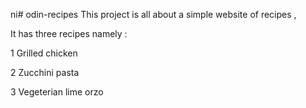ni# odin-recipes
This project is all about a simple website of recipes ,

It has three recipes namely :

1 Grilled chicken

2 Zucchini pasta

3 Vegeterian lime orzo
